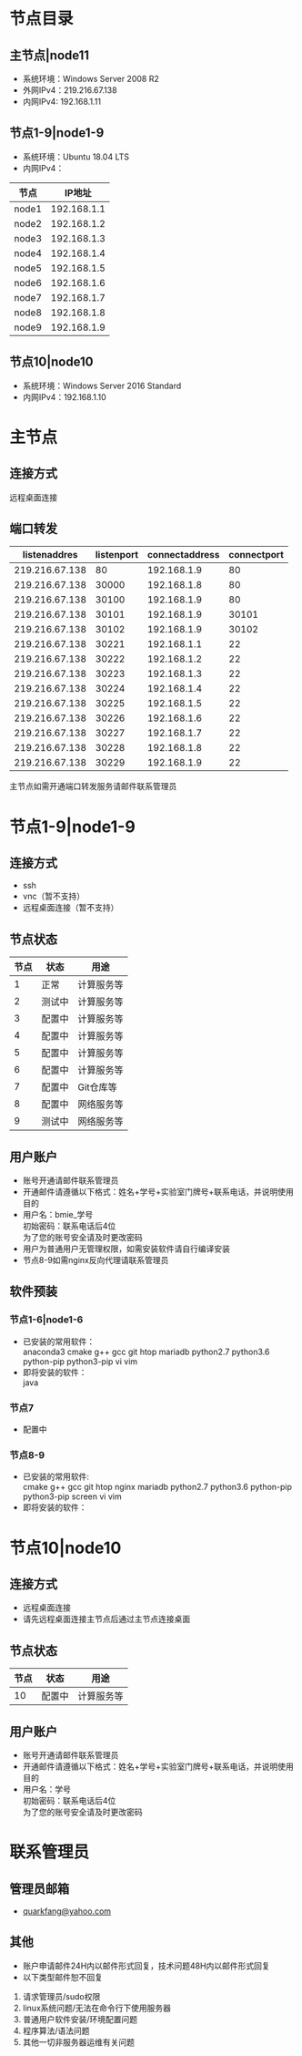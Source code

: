 # 节点目录
## 主节点|node11
* 系统环境：Windows Server 2008 R2
* 外网IPv4：219.216.67.138
* 内网IPv4: 192.168.1.11
## 节点1-9|node1-9
* 系统环境：Ubuntu 18.04 LTS
* 内网IPv4：

|节点|IP地址|
|-|-|
|node1|192.168.1.1| 
|node2|192.168.1.2|
|node3|192.168.1.3|
|node4|192.168.1.4|
|node5|192.168.1.5|
|node6|192.168.1.6|
|node7|192.168.1.7|
|node8|192.168.1.8|
|node9|192.168.1.9|

## 节点10|node10
* 系统环境：Windows Server 2016 Standard
* 内网IPv4：192.168.1.10

# 主节点
## 连接方式
远程桌面连接
## 端口转发
|listenaddres|listenport|connectaddress|connectport|
|-|-|-|-|
|219.216.67.138|80|192.168.1.9|80|
|219.216.67.138|30000|192.168.1.8|80|
|219.216.67.138|30100|192.168.1.9|80|
|219.216.67.138|30101|192.168.1.9|30101|
|219.216.67.138|30102|192.168.1.9|30102|
|219.216.67.138|30221|192.168.1.1|22|
|219.216.67.138|30222|192.168.1.2|22|
|219.216.67.138|30223|192.168.1.3|22|
|219.216.67.138|30224|192.168.1.4|22|
|219.216.67.138|30225|192.168.1.5|22|
|219.216.67.138|30226|192.168.1.6|22|
|219.216.67.138|30227|192.168.1.7|22|
|219.216.67.138|30228|192.168.1.8|22|
|219.216.67.138|30229|192.168.1.9|22|
主节点如需开通端口转发服务请邮件联系管理员

# 节点1-9|node1-9
## 连接方式
* ssh
* vnc（暂不支持）
* 远程桌面连接（暂不支持）
## 节点状态
|节点|状态|用途|
|-|-|-|
|1|正常|计算服务等|
|2|测试中|计算服务等|
|3|配置中|计算服务等|
|4|配置中|计算服务等|
|5|配置中|计算服务等|
|6|配置中|计算服务等|
|7|配置中|Git仓库等|
|8|配置中|网络服务等|
|9|测试中|网络服务等|
## 用户账户
* 账号开通请邮件联系管理员
* 开通邮件请遵循以下格式：姓名+学号+实验室门牌号+联系电话，并说明使用目的
* 用户名：bmie_学号
<br>初始密码：联系电话后4位
<br>为了您的账号安全请及时更改密码
* 用户为普通用户无管理权限，如需安装软件请自行编译安装
* 节点8-9如需nginx反向代理请联系管理员
## 软件预装
### 节点1-6|node1-6
* 已安装的常用软件：
<br>anaconda3 cmake g++ gcc git htop mariadb python2.7 python3.6 python-pip python3-pip vi vim  
* 即将安装的软件：
<br>java
### 节点7
* 配置中
### 节点8-9
* 已安装的常用软件:
<br>cmake g++ gcc git htop nginx mariadb python2.7 python3.6 python-pip python3-pip screen vi vim
* 即将安装的软件：

# 节点10|node10
## 连接方式
* 远程桌面连接
* 请先远程桌面连接主节点后通过主节点连接桌面
## 节点状态
|节点|状态|用途|
|-|-|-|
|10|配置中|计算服务等|
## 用户账户
* 账号开通请邮件联系管理员
* 开通邮件请遵循以下格式：姓名+学号+实验室门牌号+联系电话，并说明使用目的
* 用户名：学号
<br>初始密码：联系电话后4位
<br>为了您的账号安全请及时更改密码

# 联系管理员
## 管理员邮箱
* quarkfang@yahoo.com
## 其他
* 账户申请邮件24H内以邮件形式回复，技术问题48H内以邮件形式回复
* 以下类型邮件恕不回复
1. 请求管理员/sudo权限
2. linux系统问题/无法在命令行下使用服务器
3. 普通用户软件安装/环境配置问题
4. 程序算法/语法问题
5. 其他一切非服务器运维有关问题